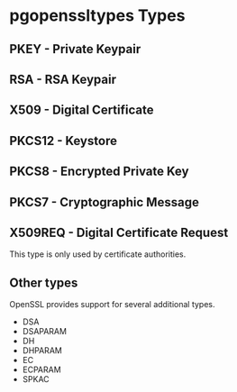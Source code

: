 pgopenssltypes Types
====================

PKEY - Private Keypair
----------------------

RSA - RSA Keypair
-----------------

X509 - Digital Certificate
--------------------------

PKCS12 - Keystore
-----------------

PKCS8 - Encrypted Private Key
-----------------------------

PKCS7 - Cryptographic Message
-----------------------------

X509REQ - Digital Certificate Request
-------------------------------------

This type is only used by certificate authorities.

Other types
-----------

OpenSSL provides support for several additional types.

 * DSA
 * DSAPARAM
 * DH
 * DHPARAM
 * EC
 * ECPARAM
 * SPKAC
